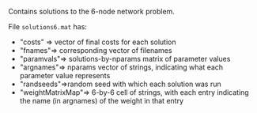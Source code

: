 Contains solutions to the 6-node network problem.

File `solutions6.mat` has:

  *  "costs" => vector of final costs for each solution
  * "fnames"=> corresponding vector of filenames
  * "paramvals"=> solutions-by-nparams matrix of parameter values
  * "argnames"=> nparams vector of strings, indicating what each parameter value represents
  * "randseeds"=>random seed with which each solution was run
  * "weightMatrixMap"=> 6-by-6 cell of strings, with each entry indicating the name (in argnames) of the weight in that entry
   
